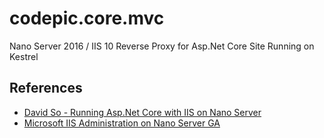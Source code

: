 
# codepic.core.mvc

Nano Server 2016 / IIS 10 Reverse Proxy for Asp.Net Core Site Running on Kestrel

## References

- [David So - Running Asp.Net Core with IIS on Nano Server](https://blogs.iis.net/davidso/nano/aspnet)
- [Microsoft IIS Administration on Nano Server GA](https://blogs.iis.net/adminapi/microsoft-iis-administration-on-nano-server)